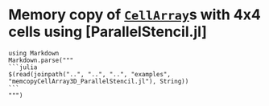 # Memory copy of [`CellArray`](@ref)s with 4x4 cells using [ParallelStencil.jl]

````@eval
using Markdown
Markdown.parse("""
```julia
$(read(joinpath("..", "..", "..", "examples", "memcopyCellArray3D_ParallelStencil.jl"), String))
```
""")
````
